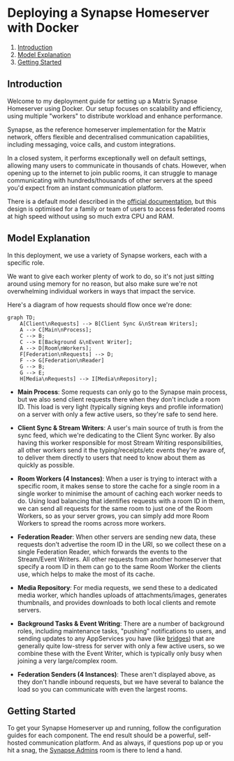 # Deploying a Synapse Homeserver with Docker

1. [Introduction](#introduction)
2. [Model Explanation](#model-explanation)
3. [Getting Started](#getting-started)

## Introduction

Welcome to my deployment guide for setting up a Matrix Synapse Homeserver using Docker. Our setup
focuses on scalability and efficiency, using multiple "workers" to distribute workload and enhance
performance.

Synapse, as the reference homeserver implementation for the Matrix network, offers flexible and
decentralised communication capabilities, including messaging, voice calls, and custom integrations.

In a closed system, it performs exceptionally well on default settings, allowing many users to
communicate in thousands of chats. However, when opening up to the internet to join public rooms,
it can struggle to manage communicating with hundreds/thousands of other servers at the speed you'd
expect from an instant communication platform.

There is a default model described in the [official documentation](https://matrix-org.github.io/synapse/latest/workers.html),
but this design is optimised for a family or team of users to access federated rooms at high speed
without using so much extra CPU and RAM.

## Model Explanation

In this deployment, we use a variety of Synapse workers, each with a specific role.

We want to give each worker plenty of work to do, so it's not just sitting around using memory for
no reason, but also make sure we're not overwhelming individual workers in ways that impact the
service.

Here's a diagram of how requests should flow once we're done:

```mermaid
graph TD;
    A[Client\nRequests] --> B[Client Sync &\nStream Writers];
    A --> C[Main\nProcess];
    C --> B;
    C --> E[Background &\nEvent Writer];
    A --> D[Room\nWorkers];
    F[Federation\nRequests] --> D;
    F --> G[Federation\nReader]
    G --> B;
    G --> E;
    H[Media\nRequests] --> I[Media\nRepository];
```

- **Main Process**: Some requests can only go to the Synapse main process, but we also send client
  requests there when they don't include a room ID. This load is very light (typically signing keys
  and profile information) on a server with only a few active users, so they're safe to send here.

- **Client Sync & Stream Writers**: A user's main source of truth is from the sync feed, which we're
  dedicating to the Client Sync worker. By also having this worker responsible for most Stream
  Writing responsibilities, all other workers send it the typing/receipts/etc events they're aware
  of, to deliver them directly to users that need to know about them as quickly as possible.

- **Room Workers (4 Instances)**: When a user is trying to interact with a specific room, it makes
  sense to store the cache for a single room in a single worker to minimise the amount of caching
  each worker needs to do. Using load balancing that identifies requests with a room ID in them, we
  can send all requests for the same room to just one of the Room Workers, so as your server grows,
  you can simply add more Room Workers to spread the rooms across more workers.

- **Federation Reader**: When other servers are sending new data, these requests don't advertise
  the room ID in the URI, so we collect these on a single Federation Reader, which forwards the
  events to the Stream/Event Writers. All other requests from another homeserver that specify a
  room ID in them can go to the same Room Worker the clients use, which helps to make the most of
  its cache.

- **Media Repository**: For media requests, we send these to a dedicated media worker, which
  handles uploads of attachments/images, generates thumbnails, and provides downloads to both local
  clients and remote servers.

- **Background Tasks & Event Writing**: There are a number of background roles, including
  maintenance tasks, "pushing" notifications to users, and sending updates to any AppServices you
  have (like [bridges](https://matrix.org/ecosystem/bridges/)) that are generally quite low-stress
  for server with only a few active users, so we combine these with the Event Writer, which is
  typically only busy when joining a very large/complex room.

- **Federation Senders (4 Instances)**: These aren't displayed above, as they don't handle inbound
  requests, but we have several to balance the load so you can communicate with even the largest
  rooms.

## Getting Started

To get your Synapse Homeserver up and running, follow the configuration guides for each component.
The end result should be a powerful, self-hosted communication platform. And as always, if questions
pop up or you hit a snag, the [Synapse Admins](https://matrix.to/#/#synapse:matrix.org) room is
there to lend a hand.
